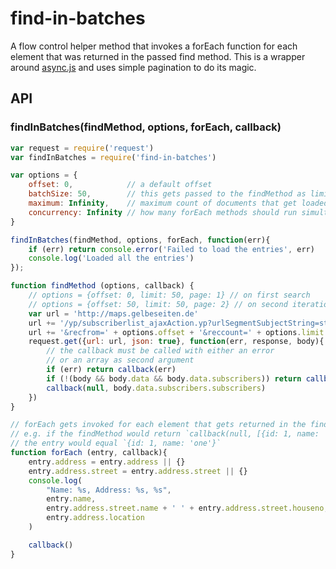# find-in-batches

A flow control helper method that invokes a forEach function for each element that was returned in the passed find method. This is a wrapper around [async.js](https://github.com/caolan/async) and uses simple pagination to do its magic.

## API

### findInBatches(findMethod, options, forEach, callback)
```js
var request = require('request')
var findInBatches = require('find-in-batches')

var options = {
    offset: 0,            // a default offset
    batchSize: 50,        // this gets passed to the findMethod as limit
    maximum: Infinity,    // maximum count of documents that get loaded
    concurrency: Infinity // how many forEach methods should run simultaneously
}

findInBatches(findMethod, options, forEach, function(err){
    if (err) return console.error('Failed to load the entries', err)
    console.log('Loaded all the entries')
});

function findMethod (options, callback) {
    // options = {offset: 0, limit: 50, page: 1} // on first search
    // options = {offset: 50, limit: 50, page: 2} // on second iteration
    var url = 'http://maps.gelbeseiten.de'
    url += '/yp/subscriberlist_ajaxAction.yp?urlSegmentSubjectString=starbucks'
    url += '&recfrom=' + options.offset + '&reccount=' + options.limit
    request.get({url: url, json: true}, function(err, response, body){
        // the callback must be called with either an error
        // or an array as second argument
        if (err) return callback(err)
        if (!(body && body.data && body.data.subscribers)) return callback()
        callback(null, body.data.subscribers.subscribers)
    })
}

// forEach gets invoked for each element that gets returned in the findMethod.
// e.g. if the findMethod would return `callback(null, [{id: 1, name: 'one'}, {id: 2, name: 'two'}])`,
// the entry would equal `{id: 1, name: 'one'}`
function forEach (entry, callback){
    entry.address = entry.address || {}
    entry.address.street = entry.address.street || {}
    console.log(
        "Name: %s, Address: %s, %s",
        entry.name,
        entry.address.street.name + ' ' + entry.address.street.houseno,
        entry.address.location
    )

    callback()
}
```

